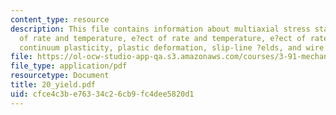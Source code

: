 ```yaml
---
content_type: resource
description: This file contains information about multiaxial stress states, e?ect
  of rate and temperature, e?ect of rate and temperature, e?ect of rate and temperature,
  continuum plasticity, plastic deformation, slip-line ?elds, and wire drawing.
file: https://ol-ocw-studio-app-qa.s3.amazonaws.com/courses/3-91-mechanical-behavior-of-plastics-spring-2007/cfce4c3be76334c26cb9fc4dee5820d1_20_yield.pdf
file_type: application/pdf
resourcetype: Document
title: 20_yield.pdf
uid: cfce4c3b-e763-34c2-6cb9-fc4dee5820d1
---
```

